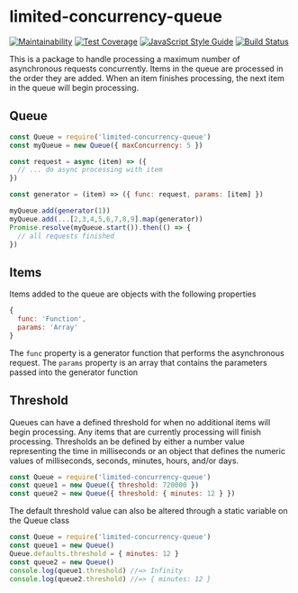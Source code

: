 # limited-concurrency-queue

[![Maintainability](https://api.codeclimate.com/v1/badges/595ec60efac64affa139/maintainability)](https://codeclimate.com/github/crispwaters/limited-concurrency-queue/maintainability) [![Test Coverage](https://api.codeclimate.com/v1/badges/595ec60efac64affa139/test_coverage)](https://codeclimate.com/github/crispwaters/limited-concurrency-queue/test_coverage) [![JavaScript Style Guide](https://img.shields.io/badge/code_style-standard-brightgreen.svg)](https://standardjs.com) [![Build Status](https://travis-ci.com/crispwaters/limited-concurrency-queue.svg?branch=main)](https://travis-ci.com/crispwaters/limited-concurrency-queue)

This is a package to handle processing a maximum number of asynchronous requests concurrently. Items in the queue are processed in the order they are added. When an item finishes processing, the next item in the queue will begin processing.

## Queue

```javascript
const Queue = require('limited-concurrency-queue')
const myQueue = new Queue({ maxConcurrency: 5 })

const request = async (item) => ({
  // ... do async processing with item
})

const generator = (item) => ({ func: request, params: [item] })

myQueue.add(generator(1))
myQueue.add(...[2,3,4,5,6,7,8,9].map(generator))
Promise.resolve(myQueue.start()).then(() => {
  // all requests finished
})
```

## Items

Items added to the queue are objects with the following properties

```javascript
{
  func: 'Function',
  params: 'Array'
}
```

The `func` property is a generator function that performs the asynchronous request. The `params` property is an array that contains the parameters passed into the generator function

## Threshold

Queues can have a defined threshold for when no additional items will begin processing. Any items that are currently processing will finish processing. Thresholds an be defined by either a number value representing the time in milliseconds or an object that defines the numeric values of milliseconds, seconds, minutes, hours, and/or days.

```javascript
const Queue = require('limited-concurrency-queue')
const queue1 = new Queue({ threshold: 720000 })
const queue2 = new Queue({ threshold: { minutes: 12 } })
```

The default threshold value can also be altered through a static variable on the Queue class

```javascript
const Queue = require('limited-concurrency-queue')
const queue1 = new Queue()
Queue.defaults.threshold = { minutes: 12 }
const queue2 = new Queue()
console.log(queue1.threshold) //=> Infinity
console.log(queue2.threshold) //=> { minutes: 12 }
```